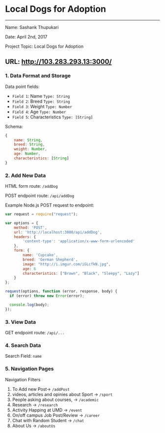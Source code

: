 
# Local Dogs for Adoption

---

Name: Sashank Thupukari

Date: April 2nd, 2017

Project Topic: Local Dogs for Adoption

URL: http://103.283.293.13:3000/
 ---

### 1. Data Format and Storage

Data point fields:
- `Field 1`: Name               `Type: String`
- `Field 2`: Breed              `Type: String`
- `Field 3`: Weight             `Type: Number`
- `Field 4`: Age                `Type: Number`
- `Field 5`: Characteristics    `Type: [String]`

Schema: 
```javascript
{
    name: String,
    breed: String,
    weight: Number, 
    age: Number,
    characteristics: [String]
}
```

### 2. Add New Data

HTML form route: `/addDog`

POST endpoint route: `/api/addDog`

Example Node.js POST request to endpoint: 
```javascript
var request = require("request");

var options = { 
    method: 'POST',
    url: 'http://localhost:3000/api/addDog',
    headers: { 
        'content-type': 'application/x-www-form-urlencoded' 
    },
    form: { 
        name: 'Cupcake', 
        breed: 'German Shepherd',
        image: "http://i.imgur.com/iGLcfkN.jpg",
        age: 6
        characteristics: ["Brown", "Black", "Sleepy", "Lazy"]
    } 
};

request(options, function (error, response, body) {
  if (error) throw new Error(error);

  console.log(body);
});
```

### 3. View Data

GET endpoint route: `/api/...`

### 4. Search Data

Search Field: `name`

### 5. Navigation Pages

Navigation Filters
1. To Add new Post-> `/addPost`
2. videos, articles and opinies about Sport -> `/sport`
3. People asking about courses, -> `/academic`
4. Research -> `/research`
5. Activity Happing at UMD -> `/event`
6. On/off campus Job Post/Review -> `/career`
7. Chat with Random Student -> `/chat`
8. About Us -> `/aboutUs`
